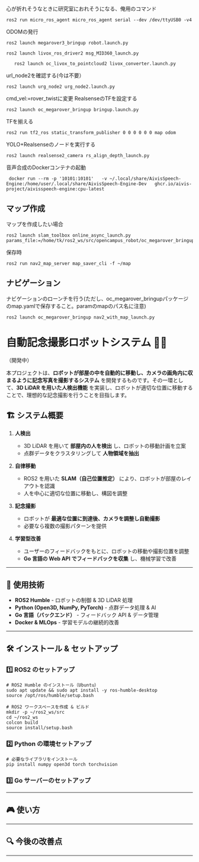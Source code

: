 心が折れそうなときに研究室におれそうになる、俺用のコマンド
```
ros2 run micro_ros_agent micro_ros_agent serial --dev /dev/ttyUSB0 -v4
```
ODOMの発行
```
ros2 launch megarover3_bringup robot.launch.py
```
```
ros2 launch livox_ros_driver2 msg_MID360_launch.py 
```
```
   ros2 launch oc_livox_to_pointcloud2 livox_converter.launch.py
```
url_node2を確認する(今は不要）
```
ros2 launch urg_node2 urg_node2.launch.py
```
cmd_vel:=rover_twistに変更
RealsenseのTFを設定する
```
ros2 launch oc_megarover_bringup bringup.launch.py
```
TFを揃える
```
ros2 run tf2_ros static_transform_publisher 0 0 0 0 0 0 map odom
```

YOLO+Realsenseのノードを実行する
```
ros2 launch realsense2_camera rs_align_depth_launch.py 

```
音声合成のDockerコンテナの起動
```
 docker run --rm -p '10101:10101'   -v ~/.local/share/AivisSpeech-Engine:/home/user/.local/share/AivisSpeech-Engine-Dev   ghcr.io/aivis-project/aivisspeech-engine:cpu-latest
```
## マップ作成
マップを作成したい場合
```
ros2 launch slam_toolbox online_async_launch.py params_file:=/home/tk/ros2_ws/src/opencampus_robot/oc_megarover_bringup/param/mapper_params_online_sync.yaml
```
保存時
```
ros2 run nav2_map_server map_saver_cli -f ~/map
```
## ナビゲーション
ナビゲーションのローンチを行う(ただし、oc_megarover_bringupパッケージのmap.yamlで保存すること。paramのmapのパス名に注意)
```
ros2 launch oc_megarover_bringup nav2_with_map_launch.py
```


# 自動記念撮影ロボットシステム 🚀📸
（開発中）

本プロジェクトは、**ロボットが部屋の中を自動的に移動し、カメラの画角内に収まるように記念写真を撮影するシステム** を開発するものです。その一環として、**3D LiDAR を用いた人検出機能** を実装し、ロボットが適切な位置に移動することで、理想的な記念撮影を行うことを目指します。

## 🏗 システム概要

1. **人検出**  
   - 3D LiDAR を用いて **部屋内の人を検出** し、ロボットの移動計画を立案
   - 点群データをクラスタリングして **人物領域を抽出**
   
2. **自律移動**  
   - ROS2 を用いた **SLAM（自己位置推定）** により、ロボットが部屋のレイアウトを認識
   - 人を中心に適切な位置に移動し、構図を調整

3. **記念撮影**  
   - ロボットが **最適な位置に到達後、カメラを調整し自動撮影**
   - 必要なら複数の撮影パターンを提供

4. **学習型改善**  
   - ユーザーのフィードバックをもとに、ロボットの移動や撮影位置を調整
   - **Go 言語の Web API でフィードバックを収集** し、機械学習で改善

---

## 🚀 使用技術
- **ROS2 Humble** - ロボットの制御 & 3D LiDAR 処理
- **Python (Open3D, NumPy, PyTorch)** - 点群データ処理 & AI
- **Go 言語（バックエンド）** - フィードバック API & データ管理
- **Docker & MLOps** - 学習モデルの継続的改善

---


## 🛠 インストール & セットアップ

### 1️⃣ **ROS2 のセットアップ**
```
# ROS2 Humble のインストール（Ubuntu）
sudo apt update && sudo apt install -y ros-humble-desktop
source /opt/ros/humble/setup.bash

# ROS2 ワークスペースを作成 & ビルド
mkdir -p ~/ros2_ws/src
cd ~/ros2_ws
colcon build
source install/setup.bash
```

### 2️⃣ **Python の環境セットアップ**
```
# 必要なライブラリをインストール
pip install numpy open3d torch torchvision
```

### 3️⃣ **Go サーバーのセットアップ**

---

## 🎮 使い方

---

## 🔍 今後の改善点

---

